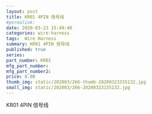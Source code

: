 ```yaml
---
layout: post
title: KR01 4PIN 信号线
#permalink: 
date: 2020-03-23 15:49:40
categories: wire-harness
tags:  Wire Harness
summary: KR01 4PIN 信号线
published: true 
series: 
part_number: KR01
mfg_part_number: 
mfg_part_number2: 
price: 0.00
thumb_img: static/202003/266-thumb-20200323155132.jpg
small_img: static/202003/266-20200323155132.jpg
---
```



KR01 4PIN 信号线